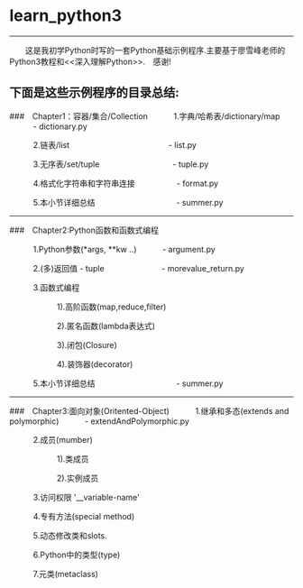 # learn_python3
----
&emsp;&emsp;这是我初学Python时写的一套Python基础示例程序.主要基于廖雪峰老师的Python3教程和&lt;&lt;深入理解Python&gt;&gt;.&emsp;感谢!

下面是这些示例程序的目录总结:
---
###&emsp;Chapter1：容器/集合/Collection
&emsp;&emsp;&emsp;1.字典/哈希表/dictionary/map         &emsp;&emsp;&emsp;- dictionary.py

&emsp;&emsp;&emsp;2.链表/list    &emsp;&emsp;&emsp;        	 &emsp;&emsp;&emsp;&emsp;&emsp;&emsp;&emsp;&emsp;&emsp;- list.py

&emsp;&emsp;&emsp;3.无序表/set/tuple&emsp;&emsp;&emsp;&emsp;&emsp;&emsp;&emsp;&emsp;&emsp;            - tuple.py

&emsp;&emsp;&emsp;4.格式化字符串和字符串连接&emsp;&emsp;&emsp;&emsp;&emsp;      - format.py

&emsp;&emsp;&emsp;5.本小节详细总结&emsp;&emsp;&emsp;&emsp;&emsp;&emsp;&emsp;&emsp;&emsp;&emsp;               - summer.py

---
###&emsp;Chapter2:Python函数和函数式编程

&emsp;&emsp;&emsp;1.Python参数(*args, **kw ..)       &emsp;&emsp;&emsp;- argument.py

&emsp;&emsp;&emsp;2.(多)返回值 - tuple      &emsp;&emsp;&emsp;&emsp;&emsp;&emsp;&emsp;- morevalue_return.py

&emsp;&emsp;&emsp;3.函数式编程&emsp;&emsp;&emsp;&emsp;&emsp;&emsp;&emsp;&emsp;&emsp;&emsp;

&emsp;&emsp;&emsp;&emsp;&emsp;&emsp;1).高阶函数(map,reduce,filter)

&emsp;&emsp;&emsp;&emsp;&emsp;&emsp;2).匿名函数(lambda表达式)

&emsp;&emsp;&emsp;&emsp;&emsp;&emsp;3).闭包(Closure)

&emsp;&emsp;&emsp;&emsp;&emsp;&emsp;4).装饰器(decorator)


&emsp;&emsp;&emsp;5.本小节详细总结&emsp;&emsp;&emsp;&emsp;&emsp;&emsp;&emsp;&emsp;&emsp;&emsp;               - summer.py


---
###&emsp;Chapter3:面向对象(Oritented-Object)
&emsp;&emsp;&emsp;1.继承和多态(extends and polymorphic)        &emsp;&emsp;&emsp;- extendAndPolymorphic.py

&emsp;&emsp;&emsp;2.成员(mumber)

&emsp;&emsp;&emsp;&emsp;&emsp;&emsp;1).类成员

&emsp;&emsp;&emsp;&emsp;&emsp;&emsp;2).实例成员

&emsp;&emsp;&emsp;3.访问权限 '__variable-name' 

&emsp;&emsp;&emsp;4.专有方法(special method)

&emsp;&emsp;&emsp;5.动态修改类和slots.

&emsp;&emsp;&emsp;6.Python中的类型(type)

&emsp;&emsp;&emsp;7.元类(metaclass)
